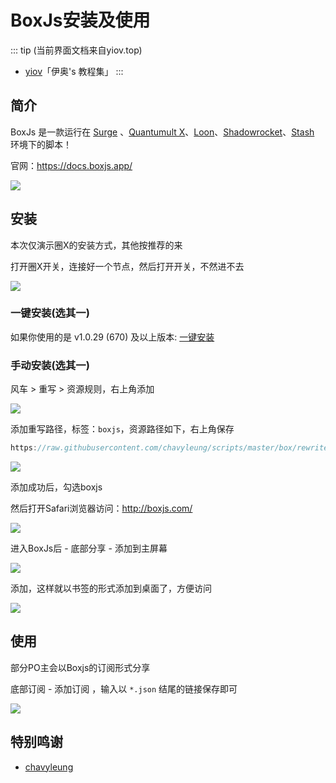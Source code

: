 # BoxJs安装及使用

::: tip (当前界面文档来自yiov.top) 
* [yiov](https://yiov.top/)「伊奥's 教程集」
:::

## 简介

BoxJs 是一款运行在 [Surge](https://nssurge.com/) 、[Quantumult X](./quantumultX.md)、[Loon](https://nsloon.com/)、[Shadowrocket](./shadowrocket.md)、[Stash](https://stash.ws/) 环境下的脚本！


官网：https://docs.boxjs.app/


![](/boxjs/boxjs-01.png)


## 安装


本次仅演示圈X的安装方式，其他按推荐的来

打开圈X开关，连接好一个节点，然后打开开关，不然进不去

![](/boxjs/boxjs-02.png)





### 一键安装(选其一)

如果你使用的是 v1.0.29 (670) 及以上版本: [一键安装](https://api.boxjs.app/quanx-install)


### 手动安装(选其一)

风车 > 重写 > 资源规则，右上角添加

![](/boxjs/boxjs-03.png)

添加重写路径，标签：`boxjs`，资源路径如下，右上角保存

```js
https://raw.githubusercontent.com/chavyleung/scripts/master/box/rewrite/boxjs.rewrite.quanx.conf
```

![](/boxjs/boxjs-04.png)

添加成功后，勾选boxjs

然后打开Safari浏览器访问：http://boxjs.com/

![](/boxjs/boxjs-05.png)


进入BoxJs后 - 底部分享 - 添加到主屏幕

![](/boxjs/boxjs-06.png)

添加，这样就以书签的形式添加到桌面了，方便访问

![](/boxjs/boxjs-07.png)


## 使用

部分PO主会以Boxjs的订阅形式分享

底部订阅 - 添加订阅 ，输入以 `*.json` 结尾的链接保存即可

![](/boxjs/boxjs-08.png)


## 特别鸣谢

* [chavyleung](https://github.com/chavyleung/scripts)

